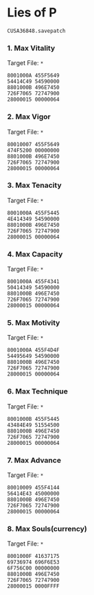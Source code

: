 # Lies of P 

`CUSA36848.savepatch`

### 1. Max Vitality

Target File: `*`

```
8001000A 455F5649
54414C49 54590000
8801000B 496E7450
726F7065 72747900
28000015 00000064
```

### 2. Max Vigor

Target File: `*`

```
80010007 455F5649
474F5200 00000000
8801000B 496E7450
726F7065 72747900
28000015 00000064
```

### 3. Max Tenacity

Target File: `*`

```
8001000A 455F5445
4E414349 54590000
8801000B 496E7450
726F7065 72747900
28000015 00000064
```

### 4. Max Capacity

Target File: `*`

```
8001000A 455F4341
50414349 54590000
8801000B 496E7450
726F7065 72747900
28000015 00000064
```

### 5. Max Motivity

Target File: `*`

```
8001000A 455F4D4F
54495649 54590000
8801000B 496E7450
726F7065 72747900
28000015 00000064
```

### 6. Max Technique

Target File: `*`

```
8001000B 455F5445
43484E49 51554500
8801000B 496E7450
726F7065 72747900
28000015 00000064
```

### 7. Max Advance

Target File: `*`

```
80010009 455F4144
56414E43 45000000
8801000B 496E7450
726F7065 72747900
28000015 00000064
```

### 8. Max Souls(currency)

Target File: `*`

```
8001000F 41637175
69736974 696F6E53
6F756C00 00000000
8801000B 496E7450
726F7065 72747900
28000015 0000FFFF
```


